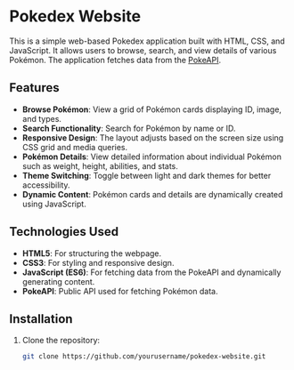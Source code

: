 # Pokedex Website

This is a simple web-based Pokedex application built with HTML, CSS, and JavaScript. It allows users to browse, search, and view details of various Pokémon. The application fetches data from the [PokeAPI](https://pokeapi.co/).

## Features

- **Browse Pokémon**: View a grid of Pokémon cards displaying ID, image, and types.
- **Search Functionality**: Search for Pokémon by name or ID.
- **Responsive Design**: The layout adjusts based on the screen size using CSS grid and media queries.
- **Pokémon Details**: View detailed information about individual Pokémon such as weight, height, abilities, and stats.
- **Theme Switching**: Toggle between light and dark themes for better accessibility.
- **Dynamic Content**: Pokémon cards and details are dynamically created using JavaScript.

## Technologies Used

- **HTML5**: For structuring the webpage.
- **CSS3**: For styling and responsive design.
- **JavaScript (ES6)**: For fetching data from the PokeAPI and dynamically generating content.
- **PokeAPI**: Public API used for fetching Pokémon data.

## Installation

1. Clone the repository:
   ```bash
   git clone https://github.com/yourusername/pokedex-website.git
